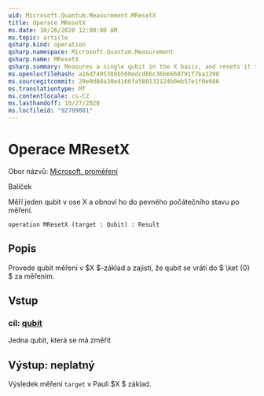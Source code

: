 ```yaml
---
uid: Microsoft.Quantum.Measurement.MResetX
title: Operace MResetX
ms.date: 10/26/2020 12:00:00 AM
ms.topic: article
qsharp.kind: operation
qsharp.namespace: Microsoft.Quantum.Measurement
qsharp.name: MResetX
qsharp.summary: Measures a single qubit in the X basis, and resets it to a fixed initial state following the measurement.
ms.openlocfilehash: a16d7405388b560edcdb6c36b6668791f7ba1398
ms.sourcegitcommit: 29e0d88a30e4166fa580132124b0eb57e1f0e986
ms.translationtype: MT
ms.contentlocale: cs-CZ
ms.lasthandoff: 10/27/2020
ms.locfileid: "92709081"
---
```

# <a name="mresetx-operation"></a>Operace MResetX

Obor názvů: [Microsoft. proměření](xref:Microsoft.Quantum.Measurement)

Balíček [](https://nuget.org/packages/)


Měří jeden qubit v ose X a obnoví ho do pevného počátečního stavu po měření.

```qsharp
operation MResetX (target : Qubit) : Result
```


## <a name="description"></a>Popis

Provede qubit měření v $X $-základ a zajistí, že qubit se vrátí do $ \ket {0} $ za měřením.

## <a name="input"></a>Vstup

### <a name="target--qubit"></a>cíl: [qubit](xref:microsoft.quantum.lang-ref.qubit)

Jedna qubit, která se má změřit



## <a name="output--__invalidresult__"></a>Výstup: __neplatný <Result>__

Výsledek měření `target` v Pauli $X $ základ.